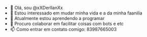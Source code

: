 - 👋 Olá, sou @xXDerllanXx
- 👀 Estou interessado em mudar minha vida e a da minha faanilia
- 🌱 Atualmente estou aprendendo a programar 
- 💞️ Procuro colaborar em facilitar coisas com bots e etc
- 📫 Como entrar em contato comigo: 83987665003

<!---
xXDerllanXx/xXDerllanXx is a ✨ special ✨ repository because its `README.md` (this file) appears on your GitHub profile.
You can click the Preview link to take a look at your changes.
--->
